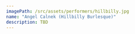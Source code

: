 ```yaml
---
imagePath: /src/assets/performers/hillbilly.jpg
name: "Angel Calnek (Hillbilly Burlesque)"
description: TBD
---
```


